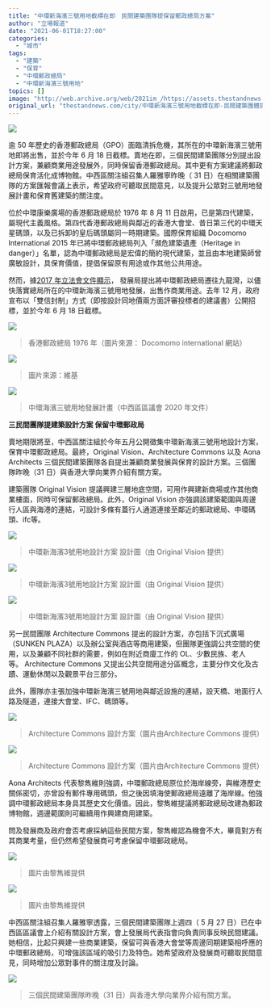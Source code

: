 ```yaml
---
title: "中環新海濱三號用地截標在即　民間建築團隊提保留郵政總局方案"
author: "立場報道"
date: "2021-06-01T18:27:00"
categories:
  - "城市"
tags:
  - "建築"
  - "保育"
  - "中環郵政總局"
  - "中環新海濱三號用地"
topics: []
image: "http://web.archive.org/web/2021im_/https://assets.thestandnews.com/media/photos/44-30_ub0KF.png"
original_url: "thestandnews.com/city/中環新海濱三號用地截標在即-民間建築團體提保留郵政總局方案"
---
```

![](http://web.archive.org/web/2021im_/https://assets.thestandnews.com/media/photos/44-30_ub0KF.png)

逾 50 年歷史的香港郵政總局（GPO）面臨清拆危機，其所在的中環新海濱三號用地即將出售，並於今年 6 月 18 日截標。賣地在即，三個民間建築團隊分別提出設計方案，兼顧商業用途發展外，同時保留香港郵政總局。其中更有方案建議將郵政總局保育活化成博物館。中西區關注組召集人羅雅寧昨晚（ 31 日）在相關建築團隊的方案匯報會議上表示，希望政府可聽取民間意見，以及提升公眾對三號用地發展計畫和保育舊建築的關注度。

位於中環康樂廣場的香港郵政總局於 1976 年 8 月 11 日啟用，已是第四代建築，屬現代主義風格。第四代香港郵政總局與鄰近的香港大會堂、昔日第三代的中環天星碼頭，以及已拆卸的皇后碼頭屬同一時期建築。國際保育組織 Docomomo International 2015 年已將中環郵政總局列入「瀕危建築遺產（Heritage in danger）」名單，認為中環郵政總局是宏偉的簡約現代建築，並且由本地建築師曾廣敏設計，具保育價值，提倡保留原有用途或作其他公共用途。

然而，據[2017 年立法會文件顯示](http://web.archive.org/web/20211106054239/https://www.legco.gov.hk/yr16-17/chinese/panels/edev/papers/edev20170721cb4-1402-2-c.pdf)， 發展局提出將中環郵政總局遷往九龍灣，以儘快落實總局所在的中環新海濱三號用地發展，出售作商業用途。去年 12 月，政府宣布以「雙信封制」方式（即按設計同地價兩方面評審投標者的建議書）公開招標，並於今年 6 月 18 日截標。

![](http://web.archive.org/web/2021im_/https://assets.thestandnews.com/media/photos/E89EA2E5B995E688AAE59C96202021-06-0120E4B88AE58D8810.43.57_G24T5.png)
> 香港郵政總局 1976 年（圖片來源： Docomomo international 網站）

![](http://web.archive.org/web/2021im_/https://assets.thestandnews.com/media/photos/1024px-Hong_Kong_General_Post_Office_28HKGPO29_E9A699E6B8AFE983B5E694B_9upgZsI.jpeg)
> 圖片來源：維基

![](http://web.archive.org/web/2021im_/https://assets.thestandnews.com/media/photos/E89EA2E5B995E688AAE59C96202021-06-0120E4B88BE58D8812.44.28_8386r.png)
> 中環海濱三號用地發展計畫（中西區區議會 2020 年文件）

**三民間團隊提建築設計方案 保留中環郵政局**

賣地期限將至，中西區關注組於今年五月公開徵集中環新海濱三號用地設計方案，保育中環郵政總局。最終，Original Vision、Architecture Commons 以及 Aona Architects 三個民間建築團隊各自提出兼顧商業發展與保育的設計方案。三個團隊昨晚（31 日）與香港大學向業界介紹有關方案。

建築團隊 Original Vision 提議興建三層地底空間，可用作興建新商場或作其他商業樓面，同時可保留郵政總局。此外，Original Vision 亦強調該建築範圍與周邊行人區與海港的連結，可設計多條有蓋行人通道連接至鄰近的郵政總局、中環碼頭、ifc等。

![](http://web.archive.org/web/2021im_/https://assets.thestandnews.com/media/photos/E89EA2E5B995E688AAE59C96202021-06-0120E4B88AE58D8811.12.44_87lTj.png)
> 中環新海濱3號用地設計方案 設計圖（由 Original Vision 提供）

![](http://web.archive.org/web/2021im_/https://assets.thestandnews.com/media/photos/E89EA2E5B995E688AAE59C96202021-06-0120E4B88AE58D8811.34.37_6dPKW.png)
> 中環新海濱3號用地設計方案 設計圖（由 Original Vision 提供）

![](http://web.archive.org/web/2021im_/https://assets.thestandnews.com/media/photos/E89EA2E5B995E688AAE59C96202021-06-0120E4B88AE58D8811.16.01_evMGl.png)
> 中環新海濱3號用地設計方案 設計圖（由 Original Vision 提供）

另一民間團隊 Architecture Commons 提出的設計方案，亦包括下沉式廣場（SUNKEN PLAZA）以及辦公室與酒店等商用建築，但團隊更強調公共空間的使用，以及兼顧不同社群的需要，例如在附近商廈工作的 OL、少數民族、老人等。 Architecture Commons 又提出公共空間用途分區概念，主要分作文化及古蹟、運動休閒以及觀景平台三部分。

此外，團隊亦主張加強中環新海濱三號用地與鄰近設施的連結，設天橋、地面行人路及隧道，連接大會堂、IFC、碼頭等。

![](http://web.archive.org/web/2021im_/https://assets.thestandnews.com/media/photos/E89EA2E5B995E688AAE59C96202021-06-0120E4B88AE58D8811.38.44_ftqUe.png)
> Architecture Commons 設計方案（圖片由Architecture Commons 提供）

![](http://web.archive.org/web/2021im_/https://assets.thestandnews.com/media/photos/E89EA2E5B995E688AAE59C96202021-06-0120E4B88AE58D8811.39.00_KpAza.png)
> Architecture Commons 設計方案（圖片由Architecture Commons 提供）

Aona Architects 代表黎雋維則強調，中環郵政總局原位於海岸線旁，與維港歷史關係密切，亦曾設有郵件專用碼頭，但之後因填海使郵政總局遠離了海岸線。他強調中環郵政總局本身具其歷史文化價值。因此，黎雋維提議將郵政總局改建為郵政博物館，週邊範圍則可繼續用作興建商用建築。

問及發展商及政府會否考慮採納這些民間方案，黎雋維認為機會不大，畢竟對方有其商業考量，但仍然希望發展商可考慮保留中環郵政總局。

![](http://web.archive.org/web/2021im_/https://assets.thestandnews.com/media/photos/20018_GPO_REP_008_OPEN20CALL20SUBMISSION2028Forum20for20a20New20Central_FKpq0En.jpg)
> 圖片由黎雋維提供

![](http://web.archive.org/web/2021im_/https://assets.thestandnews.com/media/photos/20018_GPO_REP_008_OPEN20CALL20SUBMISSION2028Forum20for20a20New20Central_3TpYqWk.jpg)
> 圖片由黎雋維提供

中西區關注組召集人羅雅寧透露，三個民間建築團隊上週四（ 5 月 27 日）已在中西區區議會上介紹有關設計方案，會上發展局代表指會向負責同事反映民間建議。她相信，比起只興建一些商業建築，保留可與香港大會堂等周邊同期建築相呼應的中環郵政總局，可增強該區域的吸引力及特色。她希望政府及發展商可聽取民間意見，同時增加公眾對事件的關注度及討論。

![](http://web.archive.org/web/2021im_/https://assets.thestandnews.com/media/photos/IMG_7946_Q8hWX.jpg)
> 三個民間建築團隊昨晚（31 日）與香港大學向業界介紹有關方案。